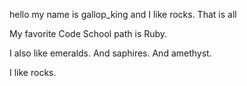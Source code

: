 hello my name is gallop_king and I like rocks. 
That is all

My favorite Code School path is Ruby.

I also like emeralds.
And saphires.
And amethyst.

I like rocks.
